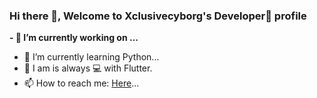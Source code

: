 ### Hi there 👋, Welcome to Xclusivecyborg's Developer🕎 profile

**- 🔭 I’m currently working on ...**
- 🌱 I’m currently learning Python...
- 👯 I am is always 💻 with Flutter.
- 📫 How to reach me: [Here](https://docs.google.com/document/d/1B2mxS2yRezJGUvSQGIeyLPMWeeOCYPW1/edit?usp=sharing&ouid=110970333714634235869&rtpof=true&sd=true)...

<!--
**Xclusivecyborg/Xclusivecyborg** is a ✨ _special_ ✨ repository because its `README.md` (this file) appears on your GitHub profile.

Here are some ideas to get you started:

**- 🔭 I’m currently working on ...**
- 🌱 I’m currently learning Python...
- 👯 I am is always 💻 with Flutter.
- 📫 How to reach me: [Here](https://docs.google.com/document/d/1B2mxS2yRezJGUvSQGIeyLPMWeeOCYPW1/edit?usp=sharing&ouid=110970333714634235869&rtpof=true&sd=true)...
-->
